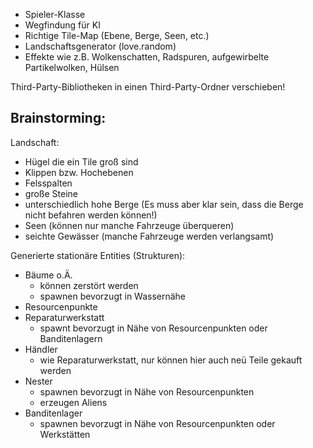 - Spieler-Klasse
- Wegfindung für KI
- Richtige Tile-Map (Ebene, Berge, Seen, etc.)
- Landschaftsgenerator (love.random)
- Effekte wie z.B. Wolkenschatten, Radspuren, aufgewirbelte Partikelwolken,
  Hülsen


Third-Party-Bibliotheken in einen Third-Party-Ordner verschieben!


## Brainstorming:


Landschaft:

- Hügel die ein Tile groß sind
- Klippen bzw. Hochebenen
- Felsspalten
- große Steine
- unterschiedlich hohe Berge
  (Es muss aber klar sein, dass die Berge nicht befahren werden können!)
- Seen
  (können nur manche Fahrzeuge überqueren)
- seichte Gewässer
  (manche Fahrzeuge werden verlangsamt)


Generierte stationäre Entities (Strukturen):

- Bäume o.Ä.
    - können zerstört werden
    - spawnen bevorzugt in Wassernähe
- Resourcenpunkte
- Reparaturwerkstatt
    - spawnt bevorzugt in Nähe von Resourcenpunkten oder Banditenlagern
- Händler
    - wie Reparaturwerkstatt, nur können hier auch neü Teile gekauft werden
- Nester
    - spawnen bevorzugt in Nähe von Resourcenpunkten
    - erzeugen Aliens
- Banditenlager
    - spawnen bevorzugt in Nähe von Resourcenpunkten oder Werkstätten
